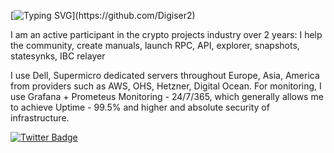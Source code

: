 
[![Typing SVG](https://readme-typing-svg.herokuapp.com?font=Fira+Code&pause=1000&width=800&height=100&lines=Hi+%2C+there.My+name+is+Serhii.+I'm+independent+Pos%2FPoW+validator.)](https://github.com/Digiser2)


I am an active participant in the crypto projects industry over 2 years: I help the community, create manuals, launch RPC, API, explorer, snapshots, statesynks, IBC relayer

I use Dell, Supermicro dedicated servers throughout Europe, Asia, America from providers such as AWS, OHS, Hetzner, Digital Ocean.
For monitoring, I use Grafana + Prometeus Monitoring - 24/7/365, which generally allows me to achieve  Uptime - 99.5% and higher and absolute security of infrastructure.
<div id="badges">
 
  <a href="https://twitter.com/SergeyShylo">
    <img src="https://img.shields.io/badge/Twitter-blue?style=for-the-badge&logo=twitter&logoColor=white" alt="Twitter Badge"/>
  </a>
</div>
<img src="https://komarev.com/ghpvc/?username=your-github-username&style=flat-square&color=blue" alt=""/>
